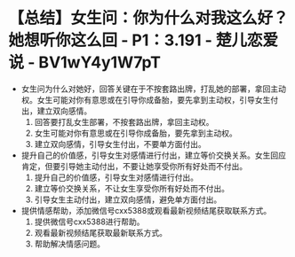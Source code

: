 # 【总结】女生问：你为什么对我这么好？她想听你这么回 - P1：3.191 - 楚儿恋爱说 - BV1wY4y1W7pT

-   女生问为什么对她好，回答关键在于不按套路出牌，打乱她的部署，拿回主动权。女生可能对你有意思或在引导你成备胎，要先拿到主动权，引导女生付出，建立双向感情。
    1.  回答要打乱女生部署，不按套路出牌，拿回主动权。
    2.  女生可能对你有意思或在引导你成备胎，要先拿到主动权。
    3.  建立双向感情，引导女生付出，不要单方面付出。
-   提升自己的价值感，引导女生对感情进行付出，建立等价交换关系。女生回应肯定，但要引导她主动付出，不要让她享受你所有好处而不付出。
    1.  提升自己的价值感，引导女生对感情进行付出。
    2.  建立等价交换关系，不让女生享受你所有好处而不付出。
    3.  引导女生主动付出，建立双向感情，避免单方面付出。
-   提供情感帮助，添加微信号cxx5388或观看最新视频结尾获取联系方式。 
    1.  提供微信号cxx5388进行帮助。
    2.  观看最新视频结尾获取最新联系方式。
    3.  帮助解决情感问题。